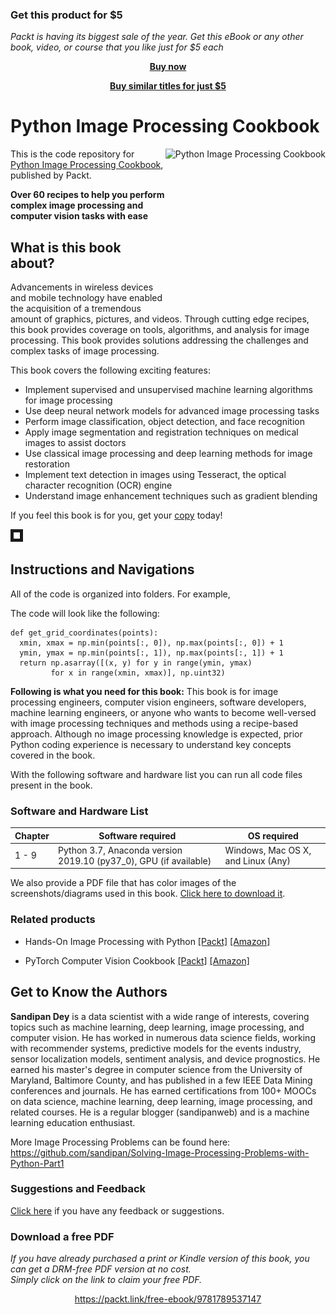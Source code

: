 
### Get this product for $5

<i>Packt is having its biggest sale of the year. Get this eBook or any other book, video, or course that you like just for $5 each</i>


<b><p align='center'>[Buy now](https://packt.link/9781789537147)</p></b>


<b><p align='center'>[Buy similar titles for just $5](https://subscription.packtpub.com/search)</p></b>


# Python Image Processing Cookbook

<a href="https://www.packtpub.com/data/python-image-processing-cookbook?utm_source=github&utm_medium=repository&utm_campaign=9781789537147"><img src="https://static.packt-cdn.com/products/9781789537147/cover/smaller" alt="Python Image Processing Cookbook" height="256px" align="right"></a>

This is the code repository for [Python Image Processing Cookbook](https://www.packtpub.com/data/python-image-processing-cookbook?utm_source=github&utm_medium=repository&utm_campaign=9781789537147), published by Packt.

**Over 60 recipes to help you perform complex image processing and computer vision tasks with ease**

## What is this book about?
Advancements in wireless devices and mobile technology have enabled the acquisition of a tremendous amount of graphics, pictures, and videos. Through cutting edge recipes, this book provides coverage on tools, algorithms, and analysis for image processing. This book provides solutions addressing the challenges and complex tasks of image processing.

This book covers the following exciting features: 
* Implement supervised and unsupervised machine learning algorithms for image processing
* Use deep neural network models for advanced image processing tasks
* Perform image classification, object detection, and face recognition
* Apply image segmentation and registration techniques on medical images to assist doctors
* Use classical image processing and deep learning methods for image restoration
* Implement text detection in images using Tesseract, the optical character recognition (OCR) engine
* Understand image enhancement techniques such as gradient blending

If you feel this book is for you, get your [copy](https://www.amazon.com/dp/B084ZN7Y5F) today!

<a href="https://www.packtpub.com/?utm_source=github&utm_medium=banner&utm_campaign=GitHubBanner"><img src="https://raw.githubusercontent.com/PacktPublishing/GitHub/master/GitHub.png" alt="https://www.packtpub.com/" border="5" /></a>

## Instructions and Navigations
All of the code is organized into folders. For example,

The code will look like the following:
```
def get_grid_coordinates(points):
  xmin, xmax = np.min(points[:, 0]), np.max(points[:, 0]) + 1
  ymin, ymax = np.min(points[:, 1]), np.max(points[:, 1]) + 1
  return np.asarray([(x, y) for y in range(ymin, ymax)
         for x in range(xmin, xmax)], np.uint32)

```

**Following is what you need for this book:**
This book is for image processing engineers, computer vision engineers, software developers, machine learning engineers, or anyone who wants to become well-versed with image processing techniques and methods using a recipe-based approach. Although no image processing knowledge is expected, prior Python coding experience is necessary to understand key concepts covered in the book.

With the following software and hardware list you can run all code files present in the book.

### Software and Hardware List

| Chapter  | Software required                                                                         | OS required                        |
| -------- | ------------------------------------------------------------------------------------------| -----------------------------------|
| 1 - 9    | Python 3.7, Anaconda version 2019.10 (py37_0), GPU (if available)                         | Windows, Mac OS X, and Linux (Any) |

We also provide a PDF file that has color images of the screenshots/diagrams used in this book. [Click here to download it](https://static.packt-cdn.com/downloads/9781789537147_ColorImages.pdf).


### Related products <Other books you may enjoy>
* Hands-On Image Processing with Python [[Packt]](https://www.packtpub.com/big-data-and-business-intelligence/hands-image-processing-python?utm_source=github&utm_medium=repository&utm_campaign=9781789343731) [[Amazon]](https://www.amazon.com/dp/B07J664F9S)

* PyTorch Computer Vision Cookbook [[Packt]](https://www.packtpub.com/in/data/pytorch-computer-vision-cookbook?utm_source=github&utm_medium=repository&utm_campaign=9781838644833) [[Amazon]](https://www.amazon.com/dp/1838644830)

## Get to Know the Authors
**Sandipan Dey**
is a data scientist with a wide range of interests, covering topics such as machine learning, deep learning, image processing, and computer vision. He has worked in numerous data science fields, working with recommender systems, predictive models for the events industry, sensor localization models, sentiment analysis, and device prognostics. He earned his master's degree in computer science from the University of Maryland, Baltimore County, and has published in a few IEEE Data Mining conferences and journals. He has earned certifications from 100+ MOOCs on data science, machine learning, deep learning, image processing, and related courses. He is a regular blogger (sandipanweb) and is a machine learning education enthusiast.

More Image Processing Problems can be found here: https://github.com/sandipan/Solving-Image-Processing-Problems-with-Python-Part1

### Suggestions and Feedback
[Click here](https://docs.google.com/forms/d/e/1FAIpQLSdy7dATC6QmEL81FIUuymZ0Wy9vH1jHkvpY57OiMeKGqib_Ow/viewform) if you have any feedback or suggestions.
### Download a free PDF

 <i>If you have already purchased a print or Kindle version of this book, you can get a DRM-free PDF version at no cost.<br>Simply click on the link to claim your free PDF.</i>
<p align="center"> <a href="https://packt.link/free-ebook/9781789537147">https://packt.link/free-ebook/9781789537147 </a> </p>